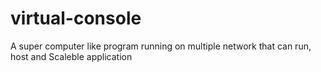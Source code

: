 # virtual-console
A super computer like program running on multiple network that can run, host and Scaleble application
